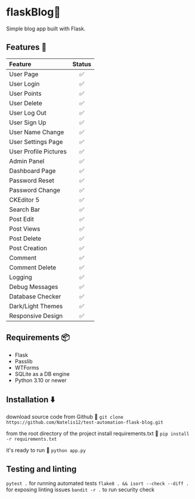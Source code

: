 # flaskBlog📜

Simple blog app built with Flask.

## Features 💫

| Feature               | Status |
| :-------------------- | :----: |
| User Page             |   ✅   |
| User Login            |   ✅   |
| User Points           |   ✅   |
| User Delete           |   ✅   |
| User Log Out          |   ✅   |
| User Sign Up          |   ✅   |
| User Name Change      |   ✅   |
| User Settings Page    |   ✅   |
| User Profile Pictures |   ✅   |
| Admin Panel           |   ✅   |
| Dashboard Page        |   ✅   |
| Password Reset        |   ✅   |
| Password Change       |   ✅   |
| CKEditor 5            |   ✅   |
| Search Bar            |   ✅   |
| Post Edit             |   ✅   |
| Post Views            |   ✅   |
| Post Delete           |   ✅   |
| Post Creation         |   ✅   |
| Comment               |   ✅   |
| Comment Delete        |   ✅   |
| Logging               |   ✅   |
| Debug Messages        |   ✅   |
| Database Checker      |   ✅   |
| Dark/Light Themes     |   ✅   |
| Responsive Design     |   ✅   |

## Requirements 📦

- Flask
- Passlib
- WTForms
- SQLite as a DB engine
- Python 3.10 or newer

## Installation ⬇️

download source code from Github 💾
`git clone https://github.com/Natelis12/test-automation-flask-blog.git`

from the root directory of the project install requirements.txt 🔽
`pip install -r requirements.txt`

it's ready to run 🎉
`python app.py`


## Testing and linting
`pytest .` for running automated tests
`flake8 . && isort --check --diff .` for exposing linting issues
`bandit -r .` to run security check
